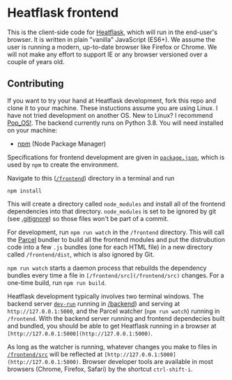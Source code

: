 # Heatflask frontend 
This is the client-side code for [Heatflask](https://www.heatflask.com), which will run in the end-user's browser.  It is written in plain "vanilla" JavaScript (ES6+).  We assume the user is running a modern, up-to-date browser like Firefox or Chrome.  We will not make any effort to support IE or any browser versioned over a couple of years old. 

## Contributing
If you want to try your hand at Heatflask development, fork this repo and clone it to your machine.  These instuctions assume you are using Linux.  I have not tried development on another OS. New to Linux? I recommend [Pop_OS!](https://system76.com/pop). The backend currently runs on Python 3.8. You will need installed on your machine:
  * [npm](https://www.npmjs.com) (Node Package Manager)

Specifications for frontend development are given in [`package.json`](/frontend/package.json), which is used by `npm` to create the environment.

Navigate to this ([`/frontend`](/frontend)) directory in a terminal and run
```
npm install
```

This will create a directory called `node_modules` and install all of the frontend dependencies into that directory.  `node_modules` is set to be ignored by git (see [.gitignore](/.gitignore)) so those files won't be part of a commit.

For development, run `npm run watch` in the `/frontend` directory.  This will call the [Parcel](https://www.parceljs.com) bundler to build all the frontend modules and put the distrubution code into a few `.js` bundles (one for each HTML file) in a new directory called `/frontend/dist`, which is also ignored by Git.

`npm run watch` starts a daemon process that rebuilds the dependency bundles every time a file in `[/frontend/src](/frontend/src)` changes. For a one-time build, run `npm run build`.

Heatflask development typically involves two terminal windows. The backend server [`dev-run`](/backend/dev-run) running in [/backend](/backend)) and serving at `http://127.0.0.1:5000`, and the Parcel watcher (`npm run watch`) running in `/frontend`.  With the backend server running and frontend dependecies built and bundled, you should be able to get Heatflask running in a browser at `[http://127.0.0.1:5000](http://127.0.0.1:5000)`.

As long as the watcher is running, whatever changes you make to files in [`/frontend/src`](`/frontend/src`) will be reflected at `[http://127.0.0.1:5000](http://127.0.0.1:5000)`.  Browser developer tools are available in most browsers (Chrome, Firefox, Safari) by the shortcut `ctrl-shift-i`.

